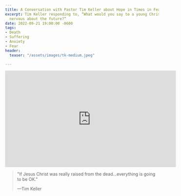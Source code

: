 ```yaml
---
title: A Conversation with Pastor Tim Keller about Hope in Times in Fear
excerpt: Tim Keller responding to, “What would you say to a young Christian who’s
  nervous about the future?”
date: 2022-09-21 19:00:00 -0600
tags:
- Death
- Suffering
- Anxiety
- Fear
header:
  teaser: "/assets/images/tk-medium.jpeg"

---
```

<iframe width="560" height="315" src="https://www.youtube.com/embed/fuCusQ3Y6HY?start=1970" title="YouTube video player" frameborder="0" allow="accelerometer; autoplay; clipboard-write; encrypted-media; gyroscope; picture-in-picture" allowfullscreen></iframe>

> "If Jesus Christ was really raised from the dead...everything is going to be OK."
>
> —Tim Keller